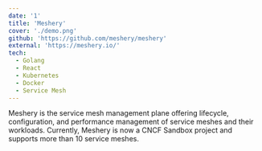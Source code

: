 ```yaml
---
date: '1'
title: 'Meshery'
cover: './demo.png'
github: 'https://github.com/meshery/meshery'
external: 'https://meshery.io/'
tech:
  - Golang
  - React
  - Kubernetes
  - Docker
  - Service Mesh
---
```


Meshery is the service mesh management plane offering lifecycle, configuration, and performance management of service meshes and their workloads. Currently, Meshery is now a CNCF Sandbox project and supports more than 10 service meshes.
